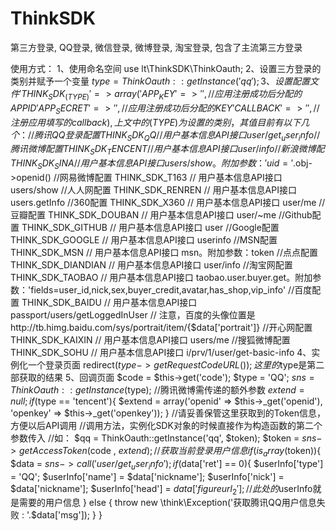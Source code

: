 # ThinkSDK
第三方登录, QQ登录, 微信登录, 微博登录, 淘宝登录, 包含了主流第三方登录

使用方式：
1、使用命名空间
    use lt\ThinkSDK\ThinkOauth;
2、设置三方登录的类别并赋予一个变量
    $type = ThinkOauth::getInstance('qq');
3、设置配置文件
    'THINK_SDK_(TYPE)' => array(
        'APP_KEY'    => '', //应用注册成功后分配的 APP ID
        'APP_SECRET' => '', //应用注册成功后分配的KEY
        'CALLBACK'   => '', //注册应用填写的callback
     ),
     上文中的(TYPE)为设置的类别，其值目前有以下几个：
        //腾讯QQ登录配置 THINK_SDK_QQ
        // 用户基本信息API接口 user/get_user_info
        //腾讯微博配置 THINK_SDK_TENCENT
        // 用户基本信息API接口 user/info
        //新浪微博配 THINK_SDK_SINA
        // 用户基本信息API接口 users/show。附加参数：'uid='.$obj->openid()
        //网易微博配置 THINK_SDK_T163
        // 用户基本信息API接口 users/show
        //人人网配置 THINK_SDK_RENREN
        // 用户基本信息API接口 users.getInfo
        //360配置 THINK_SDK_X360
        // 用户基本信息API接口 user/me
        //豆瓣配置 THINK_SDK_DOUBAN
        // 用户基本信息API接口 user/~me
        //Github配置 THINK_SDK_GITHUB
        // 用户基本信息API接口 user
        //Google配置 THINK_SDK_GOOGLE
        // 用户基本信息API接口 userinfo
        //MSN配置 THINK_SDK_MSN
        // 用户基本信息API接口 msn。附加参数：token
        //点点配置 THINK_SDK_DIANDIAN
        // 用户基本信息API接口 user/info
        //淘宝网配置 THINK_SDK_TAOBAO
        // 用户基本信息API接口 taobao.user.buyer.get。附加参数：'fields=user_id,nick,sex,buyer_credit,avatar,has_shop,vip_info'
        //百度配置 THINK_SDK_BAIDU
        // 用户基本信息API接口 passport/users/getLoggedInUser
        // 注意，百度的头像位置是http://tb.himg.baidu.com/sys/portrait/item/{$data['portrait']}
        //开心网配置 THINK_SDK_KAIXIN
        // 用户基本信息API接口 users/me
        //搜狐微博配置 THINK_SDK_SOHU
        // 用户基本信息API接口 i/prv/1/user/get-basic-info
4、实例化一个登录页面
    redirect($type->getRequestCodeURL());
        这里的$type是第二部获取的结果
5、回调页面
    $code = $this->get('code');
    $type = 'QQ';
    $sns  = ThinkOauth::getInstance($type);
    //腾讯微博需传递的额外参数
    $extend = null;
    if($type == 'tencent'){
            $extend = array('openid' => $this->_get('openid'), 'openkey' => $this->_get('openkey'));
    }
    //请妥善保管这里获取到的Token信息，方便以后API调用
    //调用方法，实例化SDK对象的时候直接作为构造函数的第二个参数传入
    //如： $qq = ThinkOauth::getInstance('qq', $token);
    $token = $sns->getAccessToken($code , $extend);
    //获取当前登录用户信息
    if(is_array($token)){
        $data = $sns->call('user/get_user_info');
        if($data['ret'] == 0){
            $userInfo['type'] = 'QQ';
            $userInfo['name'] = $data['nickname'];
            $userInfo['nick'] = $data['nickname'];
            $userInfo['head'] = $data['figureurl_2'];
            // 此处的$userInfo就是需要的用户信息
        } else {
            throw new \think\Exception('获取腾讯QQ用户信息失败 : '.$data['msg']);
        }
    }
